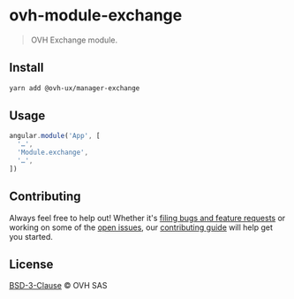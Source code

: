 # ovh-module-exchange

> OVH Exchange module.

## Install

```sh
yarn add @ovh-ux/manager-exchange
```

## Usage

```js
angular.module('App', [
  '…',
  'Module.exchange',
  '…',
])
```

## Contributing

Always feel free to help out! Whether it's [filing bugs and feature requests](https://github.com/ovh/manager/issues/new) or working on some of the [open issues](https://github.com/ovh/manager/issues), our [contributing guide](https://github.com/ovh/manager/blob/master/CONTRIBUTING.md) will help get you started.

## License

[BSD-3-Clause](LICENSE) © OVH SAS

